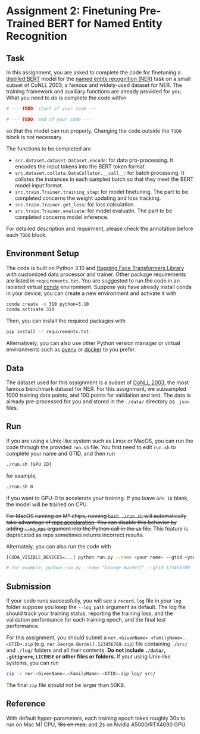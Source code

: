 # Assignment 2: Finetuning Pre-Trained BERT for Named Entity Recognition

## Task
In this assignment, you are asked to complete the code for finetuning a [distilled BERT](https://arxiv.org/abs/1910.01108) model for the [named entity recognition (NER)](https://cs230.stanford.edu/blog/namedentity/) task on a small subset of CoNLL 2003, a famous and widely-used dataset for NER.
The training framework and auxiliary functions are already provided for you.
What you need to do is complete the code within
```python
# --- TODO: start of your code ---

# --- TODO: end of your code ---
```
so that the model can run properly.
Changing the code outside the `TODO` block is not necessary.

The functions to be completed are
- `src.dataset.dataset.Dataset.encode`: for data pro-processing.
It encodes the input tokens into the BERT token format
- `src.dataset.collate.DataCollator.__call__`: for batch processing.
It collates the instances in each sampled batch so that they meet the BERT model input format.
- `src.train.Trainer.training_step`: for model finetuning.
The part to be completed concerns the weight updating and loss tracking.
- `src.train.Trainer.get_loss`: for loss calculation.
- `src.train.Trainer.evaluate`: for model evaluatin.
The part to be completed concerns model inference.

For detailed description and requirment, please check the annotation before each `TODO` block.

## Environment Setup
The code is built on Python 3.10 and [Hugging Face Transformers Library](https://github.com/huggingface/transformers) with customized data processor and trainer.
Other package requirements are listed in `requirements.txt`.
You are suggested to run the code in an isolated virtual [conda](https://www.anaconda.com/) environment.
Suppose you have already install conda in your device, you can create a new environment and activate it with
```bash
conda create -n 310 python=3.10
conda activate 310
```
Then, you can install the required packages with
```bash
pip install -r requirements.txt
```

Alternatively, you can also use other Python version manager or virtual environments such as [pyenv](https://github.com/pyenv/pyenv) or [docker](https://www.docker.com/) to you prefer.

## Data
The dataset used for this assignment is a subset of [CoNLL 2003](https://aclanthology.org/W03-0419.pdf), the most famous benchmark dataset for NER.
For this assignment, we subsampled 1000 training data points, and 100 points for validation and test.
The data is already pre-processed for you and stored in the `./data/` directory as `.json` files.

## Run

If you are using a Unix-like system such as Linux or MacOS, you can run the code through the provided `run.sh` file.
You first need to edit `run.sh` to complete your name and GTID, and then run
```bash
./run.sh [GPU ID]
```
for example, 
```bash
./run.sh 0
```
if you want to GPU-0 to accelerate your training.
If you leave `GPU ID` blank, the model will be trained on CPU.

~~For MacOS running on M* chips, running `bash ./run.sh` will automatically take advantage of [mps accelaration](https://developer.apple.com/metal/pytorch/). You can disable this behavior by adding `--no_mps` argument into the Python call in the `sh` file.~~
This feature is deprecated as mps sometimes returns incorrect results.

Alternately, you can also run the code with 
```bash
[CUDA_VISIBLE_DEVICES=...] python run.py --name <your name> --gtid <your GTID> [other arguments...]

# for example, python run.py --name "George Burdell" --gtid 123456789 --lr 1e5 --batch_size 4096 --n_epochs 4096
```

## Submission

If your code runs successfully, you will see a `record.log` file in your `log` folder suppose you keep the `--log_path` argument as default.
The log file should track your training status, reporting the training loss, and the validation performance for each training epoch, and the final test performance.

For this assignment, you should submit a `ner.<GivenName>.<FamilyName>.<GTID>.zip` (e.g. `ner.George.Burdell.123456789.zip`) file containing `./src/` and `./log/` folders and all their contents.
**Do not include `./data/`, `.gitignore`, `LICENSE` or other files or folders.**
If your using Unix-like systems, you can run
```bash
zip -r ner.<GivenName>.<FamilyName>.<GTID>.zip log/ src/
```
The final `zip` file should not be larger than 50KB.

## Reference

With default hyper-parameters, each training epoch takes roughly 30s to run on Mac M1 CPU, ~~18s on mps,~~ and 2s on Nvidia A5000/RTX4090 GPU.

